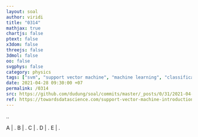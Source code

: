 ```yaml
---
layout: soal
author: viridi
title: "0314"
mathjax: true
chartjs: false
ptext: false
x3dom: false
threejs: false
3dmol: false
oo: false
svgphys: false
category: physics
tags: ["svm", "support vector machine", "machine learning", "classification", "fi3201", "2020-2"]
date: 2021-04-28 09:30:00 +07
permalink: /0314
src: https://github.com/dudung/soal/commits/master/_posts/0/31/2021-04-28-ml-svm-1.md
ref: https://towardsdatascience.com/support-vector-machine-introduction-to-machine-learning-algorithms-934a444fca47
---
```

..

A | .
B | .
C | .
D | .
E | .
